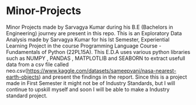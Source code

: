 # Minor-Projects
Minor Projects made by Sarvagya Kumar during his B.E (Bachelors in Engineering) journey are present in this repo.
This is an Exploratory Data Analysis made by Sarvagya Kumar for his Ist Semester, Experiential Learning Project in the course Programming Language Course - Fundamentals of Python (22PL15A).
This E.D.A uses various python libraries such as NUMPY , PANDAS , MATPLOTLIB and SEABORN to extract usefull data from a csv file called neo.csv(https://www.kaggle.com/datasets/sameepvani/nasa-nearest-earth-objects) and present the findings in the report.
Since this is a project made in First Semester it might not be of Industry Standards, but I will continue to upskill myself and soon I will be able to make a Industry standard project.
